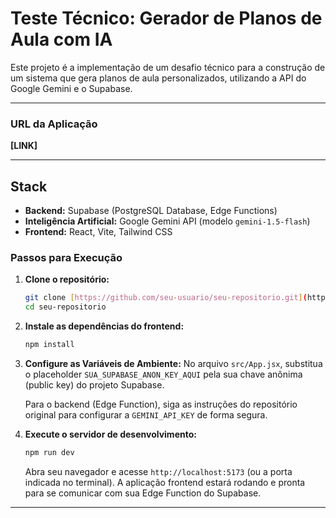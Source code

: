 # Teste Técnico: Gerador de Planos de Aula com IA

Este projeto é a implementação de um desafio técnico para a construção de um sistema que gera planos de aula personalizados, utilizando a API do Google Gemini e o Supabase. 

---

### **URL da Aplicação**
**[LINK]**

---

## Stack

* **Backend:** Supabase (PostgreSQL Database, Edge Functions)
* **Inteligência Artificial:** Google Gemini API (modelo `gemini-1.5-flash`)
* **Frontend:** React, Vite, Tailwind CSS

### **Passos para Execução**

1.  **Clone o repositório:**
    ```bash
    git clone [https://github.com/seu-usuario/seu-repositorio.git](https://github.com/seu-usuario/seu-repositorio.git)
    cd seu-repositorio
    ```

2.  **Instale as dependências do frontend:**
    ```bash
    npm install
    ```

3.  **Configure as Variáveis de Ambiente:**
    No arquivo `src/App.jsx`, substitua o placeholder `SUA_SUPABASE_ANON_KEY_AQUI` pela sua chave anônima (public key) do projeto Supabase.
    
    Para o backend (Edge Function), siga as instruções do repositório original para configurar a `GEMINI_API_KEY` de forma segura.

4.  **Execute o servidor de desenvolvimento:**
    ```bash
    npm run dev
    ```
    Abra seu navegador e acesse `http://localhost:5173` (ou a porta indicada no terminal). A aplicação frontend estará rodando e pronta para se comunicar com sua Edge Function do Supabase.

---